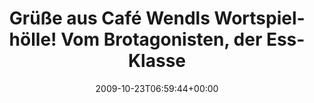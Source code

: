 ---
retweeted: false
source: <a href="http://twitter.com" rel="nofollow">Twitter Web Client</a>
entities:
  hashtags: []
  symbols: []
  user_mentions: []
  urls: []
display_text_range:
- '0'
- '125'
favorite_count: '0'
id_str: '5091368305'
truncated: false
retweet_count: '0'
id: '5091368305'
created_at: Fri Oct 23 06:59:44 +0000 2009
favorited: false
full_text: Grüße aus Café Wendls Wortspielhölle! Vom Brotagonisten, der Ess-Klasse
  und dem RoggStar zum Dahinschmelzen. Bestelle Kaffee.
lang: de
tags:
- pesos/twitter
date: '2009-10-23T06:59:44+00:00'
src: https://twitter.com/bascht/status/5091368305
original_url: https://twitter.com/bascht/status/5091368305
type: twitter_tweet
text: Grüße aus Café Wendls Wortspielhölle! Vom Brotagonisten, der Ess-Klasse und
  dem RoggStar zum Dahinschmelzen. Bestelle Kaffee.
title: Grüße aus Café Wendls Wortspielhölle! Vom Brotagonisten, der Ess-Klasse

---